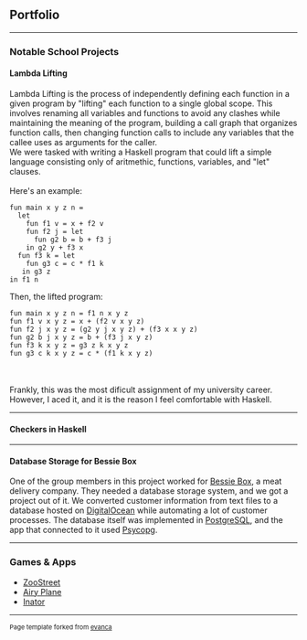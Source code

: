 ## Portfolio

---
### Notable School Projects
#### Lambda Lifting
<!--- <img src="images/dummy_thumbnail.jpg?raw=true"/> -->
Lambda Lifting is the process of independently defining each function in a given program by "lifting" each function to a single global scope. This involves renaming all variables and functions to avoid any clashes while maintaining the meaning of the program, building a call graph that organizes function calls, then changing function calls to include any variables that the callee uses as arguments for the caller.
<br>
We were tasked with writing a Haskell program that could lift a simple language consisting only of aritmethic, functions, variables, and "let" clauses.
<br><br>
Here's an example:
```
fun main x y z n =
  let
    fun f1 v = x + f2 v
    fun f2 j = let
      fun g2 b = b + f3 j
    in g2 y + f3 x
  fun f3 k = let
    fun g3 c = c * f1 k
   in g3 z
in f1 n

```
Then, the lifted program:
```
fun main x y z n = f1 n x y z
fun f1 v x y z = x + (f2 v x y z)
fun f2 j x y z = (g2 y j x y z) + (f3 x x y z)
fun g2 b j x y z = b + (f3 j x y z)
fun f3 k x y z = g3 z k x y z
fun g3 c k x y z = c * (f1 k x y z)
```
<br><br>
Frankly, this was the most dificult assignment of my university career. However, I aced it, and it is the reason I feel comfortable with Haskell.

---
#### Checkers in Haskell


---
#### Database Storage for Bessie Box
One of the group members in this project worked for [Bessie Box](https://bessiebox.com/), a meat delivery company. They needed a database storage system, and we got a project out of it.
We converted customer information from text files to a database hosted on [DigitalOcean](https://www.digitalocean.com/) while automating a lot of customer processes. The database itself was implemented in [PostgreSQL](https://www.postgresql.org/), and the app that connected to it used [Psycopg](https://www.psycopg.org/).

---
### Games & Apps

- [ZooStreet](/zoostreet.md)
- [Airy Plane](/airyplane.md)
- [Inator](/inator.md)

---

<p style="font-size:11px">Page template forked from <a href="https://github.com/evanca/quick-portfolio">evanca</a></p>
<!-- Remove above link if you don't want to attibute -->
